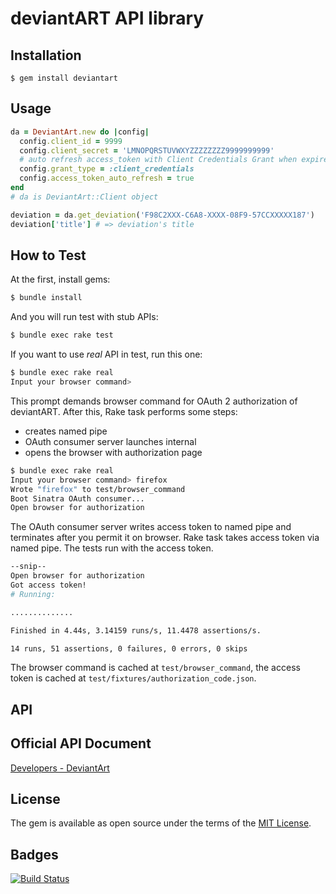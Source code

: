 # deviantART API library

## Installation

    $ gem install deviantart

## Usage

```ruby
da = DeviantArt.new do |config|
  config.client_id = 9999
  config.client_secret = 'LMNOPQRSTUVWXYZZZZZZZZ9999999999'
  # auto refresh access_token with Client Credentials Grant when expired
  config.grant_type = :client_credentials
  config.access_token_auto_refresh = true
end
# da is DeviantArt::Client object

deviation = da.get_deviation('F98C2XXX-C6A8-XXXX-08F9-57CCXXXXX187')
deviation['title'] # => deviation's title
```

## How to Test

At the first, install gems:

```bash
$ bundle install
```

And you will run test with stub APIs:

```bash
$ bundle exec rake test
```

If you want to use *real* API in test, run this one:

```bash
$ bundle exec rake real
Input your browser command>
```

This prompt demands browser command for OAuth 2 authorization of deviantART.
After this, Rake task performs some steps:

- creates named pipe
- OAuth consumer server launches internal
- opens the browser with authorization page

```bash
$ bundle exec rake real
Input your browser command> firefox
Wrote "firefox" to test/browser_command
Boot Sinatra OAuth consumer...
Open browser for authorization
```

The OAuth consumer server writes access token to named pipe and terminates after you permit it on browser.
Rake task takes access token via named pipe.
The tests run with the access token.

```bash
--snip--
Open browser for authorization
Got access token!
# Running:

..............

Finished in 4.44s, 3.14159 runs/s, 11.4478 assertions/s.

14 runs, 51 assertions, 0 failures, 0 errors, 0 skips
```

The browser command is cached at `test/browser_command`, the access token is cached at `test/fixtures/authorization_code.json`.

## API

## Official API Document

[Developers - DeviantArt](https://www.deviantart.com/developers/)

## License

The gem is available as open source under the terms of the [MIT License](http://opensource.org/licenses/MIT).

## Badges

[![Build Status](https://travis-ci.org/aycabta/deviantart.svg)](https://travis-ci.org/aycabta/deviantart)

